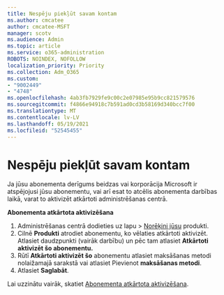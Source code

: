 ```yaml
---
title: Nespēju piekļūt savam kontam
ms.author: cmcatee
author: cmcatee-MSFT
manager: scotv
ms.audience: Admin
ms.topic: article
ms.service: o365-administration
ROBOTS: NOINDEX, NOFOLLOW
localization_priority: Priority
ms.collection: Adm_O365
ms.custom:
- "9002449"
- "4748"
ms.openlocfilehash: 4ab3fb7929fe9c00c2e07985e95b9cc821579576
ms.sourcegitcommit: f4866e94918c7b591ad0cd3b58169d340bcc7f00
ms.translationtype: MT
ms.contentlocale: lv-LV
ms.lasthandoff: 05/19/2021
ms.locfileid: "52545455"
---
```

# <a name="unable-to-access-my-account"></a>Nespēju piekļūt savam kontam

Ja jūsu abonementa derīgums beidzas vai korporācija Microsoft ir atspējojusi jūsu abonementu, vai arī esat to atcēlis abonementa darbības laikā, varat to aktivizēt atkārtoti administrēšanas centrā.

**Abonementa atkārtota aktivizēšana**

1. Administrēšanas centrā dodieties uz lapu  >  [Norēķini jūsu](https://go.microsoft.com/fwlink/p/?linkid=842054) produkti.
2. Cilnē **Produkti** atrodiet abonementu, ko vēlaties atkārtoti aktivizēt. Atlasiet daudzpunkti (vairāk darbību) un pēc tam atlasiet **Atkārtoti aktivizēt šo abonementu.**
3. Rūtī **Atkārtoti aktivizēt šo** abonementu atlasiet maksāšanas metodi nolaižamajā sarakstā vai atlasiet Pievienot **maksāšanas metodi**.
4. Atlasiet **Saglabāt**.

Lai uzzinātu vairāk, skatiet [Abonementa atkārtota aktivizēšana](/microsoft-365/commerce/subscriptions/reactivate-your-subscription).